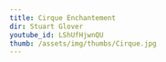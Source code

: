```yaml
---
title: Cirque Enchantement
dir: Stuart Glover
youtube_id: LShUfHjwnQU
thumb: /assets/img/thumbs/Cirque.jpg
---
```


